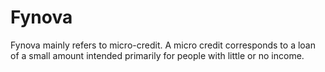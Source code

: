 # Fynova
Fynova mainly refers to micro-credit. A micro credit corresponds to a loan of a small amount intended primarily for people with little or no income.
